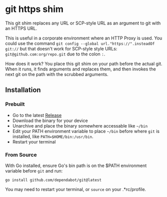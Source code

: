 # git https shim

This git shim replaces any URL or SCP-style URL as an argument to git with an HTTPS URL.

This is useful in a corporate environment where an HTTP Proxy is used. You could use the command `git config --global url."https://".insteadOf git://` but that doesn't work for SCP-style style URLs: `git@github.com:org/repo.git` due to the colon `:`.

How does it work? You place this git shim on your path before the actual git. When it runs, it finds arguments and replaces them, and then invokes the next git on the path with the scrubbed arguments.

## Installation

### Prebuilt

- Go to the latest [Release](https://github.com/dependabot/git/releases)
- Download the binary for your device
- Unarchive and place the binary somewhere accessable like `~/bin`
- Edit your PATH environment variable to place `~/bin` before where `git` is installed, like `PATH=$HOME/bin:/usr/bin`.
- Restart your terminal

### From Source

With Go installed, ensure Go's bin path is on the $PATH environment variable before `git` and run:

```
go install github.com/dependabot/git@latest
```

You may need to restart your terminal, or `source` on your .*rc/profile.
